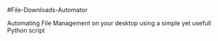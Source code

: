 #File-Downloads-Automator

Automating File Management on your desktop using a simple yet usefull Python script
